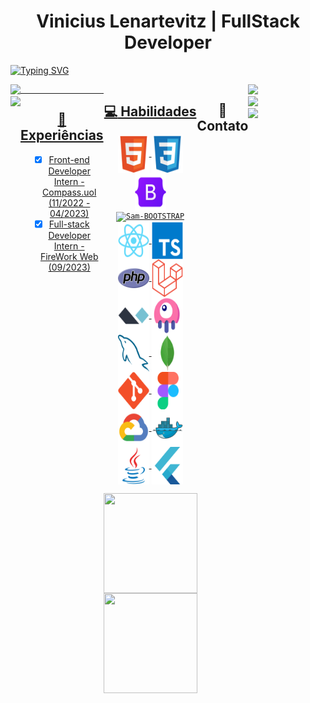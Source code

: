 <h1 align="center">Vinicius Lenartevitz | FullStack Developer  </h1> 

[![Typing SVG](https://readme-typing-svg.herokuapp.com/?color=BF0404&size=35&center=true&vCenter=true&width=1000&lines=Olá,+Meu+Nome+é+Vinicius+Lenartevitz+;FullStack+Web+Developer+)](https://git.io/typing-svg)

<div style="display:flex;  width:200px; justify-content:space-between;">

<div align="center">
  <a href="https://github.com/VLenartevitz">
  <img height="160em" src="https://github-readme-stats.vercel.app/api?username=VLenartevitz&show_icons=true&theme=codeSTACKr&include_all_commits=true&count_private=true"/>
  <img height="160em" src="https://github-readme-stats.vercel.app/api/top-langs/?username=VLenartevitz&layout=compact&langs_count=7&theme=codeSTACKr"/>
</div>
<hr>
<div align="center">  

   ## :office: Experiências
          
- [x] Front-end Developer Intern - Compass.uol (11/2022 - 04/2023)
- [x] Full-stack Developer Intern - FireWork Web (09/2023)        

</div>
<div align="center"style="display: inline_block">

  ## :computer: Habilidades

  <code><img align="center" alt="Sam-HTML" height="60" width="50" src="https://raw.githubusercontent.com/devicons/devicon/master/icons/html5/html5-original.svg"></code>
  <code><img align="center" alt="Sam-CSS" height="60" width="50" src="https://raw.githubusercontent.com/devicons/devicon/master/icons/css3/css3-original.svg"></code>
  <code><img align="center" alt="Sam-BOOTSTRAP" height="60" width="50" src="https://raw.githubusercontent.com/devicons/devicon/master/icons/bootstrap/bootstrap-original.svg"></code>
  <code><img align="center" alt="Sam-BOOTSTRAP" height="60" width="50" src="https://cdn.jsdelivr.net/gh/devicons/devicon/icons/vuejs/vuejs-original-wordmark.svg"/></code>
  <code><img align="center" alt="Sam-GIT" height="60" width="50" src="https://raw.githubusercontent.com/devicons/devicon/master/icons/react/react-original.svg"></code>
  <code><img align="center" alt="Sam-JS" height="60" width="50" src="https://raw.githubusercontent.com/devicons/devicon/master/icons/typescript/typescript-original.svg"></code> 
  <code><img align="center" alt="Sam-PHP" height="60" width="50" src="https://raw.githubusercontent.com/devicons/devicon/master/icons/php/php-original.svg"></code>
  <code><img align="center" alt="Sam-BOOTSTRAP" height="60" width="50" src="https://raw.githubusercontent.com/devicons/devicon/master/icons/laravel/laravel-original.svg" /></code>
  <code><img align="center" alt="Sam-MYSQL" height="60" width="50" src="https://raw.githubusercontent.com/devicons/devicon/master/icons/alpinejs/alpinejs-original.svg"></code>
  <code><img align="center" alt="Sam-MYSQL" height="60" width="50" src="https://raw.githubusercontent.com/devicons/devicon/master/icons/livewire/livewire-original.svg"></code>
  <code><img align="center" alt="Sam-MYSQL" height="60" width="50" src="https://raw.githubusercontent.com/devicons/devicon/master/icons/mysql/mysql-original.svg"></code>
  <code><img align="center" alt="Sam-MYSQL" height="60" width="50" src="https://raw.githubusercontent.com/devicons/devicon/master/icons/mongodb/mongodb-original.svg"></code>
  <code><img align="center" alt="Sam-GIT" height="60" width="50" src="https://raw.githubusercontent.com/devicons/devicon/master/icons/git/git-original.svg"></code>
  <code><img align="center" alt="Sam-GIT" height="60" width="50" src="https://raw.githubusercontent.com/devicons/devicon/master/icons/figma/figma-original.svg"></code>
  <code><img align="center" alt="Sam-MYSQL" height="60" width="50" src="https://raw.githubusercontent.com/devicons/devicon/master/icons/googlecloud/googlecloud-original.svg"></code>
    <code><img align="center" alt="Sam-MYSQL" height="60" width="50" src="https://raw.githubusercontent.com/devicons/devicon/master/icons/docker/docker-original.svg"></code>
  <code><img align="center" alt="Sam-MYSQL" height="60" width="50" src="https://raw.githubusercontent.com/devicons/devicon/master/icons/java/java-original.svg"></code>
  <code><img align="center" alt="Sam-MYSQL" height="60" width="50" src="https://raw.githubusercontent.com/devicons/devicon/master/icons/flutter/flutter-original.svg"></code>


  <a href="https://www.credly.com/badges/2976768f-0f92-49d0-97ae-5b468b142bb2">
  <img align="center" height="160" width="150" src="https://images.credly.com/size/340x340/images/81f903ed-c3a1-4f4b-afcd-e03331a5b12c/image.png">
  </a>
<a href="https://www.credly.com/badges/f25066e6-b874-408b-8dd1-ef65ca8246cb">
  <img align="center" height="160" width="150" src="https://images.credly.com/size/680x680/images/9dc6345e-db80-44de-bb44-0c78775e53fa/image.png">
  </a>

  



</div>

  <div align="center">
    
   ## 📱 Contato
    
  </div>
  
<div align="center"> 
  <a href="https://instagram.com/" target="_blank"><img src="https://img.shields.io/badge/-Instagram-%23E4405F?style=for-the-badge&logo=instagram&logoColor=white" target="_blank"></a>
  <a href="https://www.linkedin.com/in/vlenartevitz/" target="_blank"><img src="https://img.shields.io/badge/-LinkedIn-%230077B5?style=for-the-badge&logo=linkedin&logoColor=white" target="_blank"></a>
    <a href="mailto:viniciuslenartevitz@gmail.com" target="_blank"><img src="https://img.shields.io/badge/Gmail-%23E4405F.svg?style=for-the-badge&logo=Gmail&logoColor=white" target="_blank"></a>

</div>
<hr>
